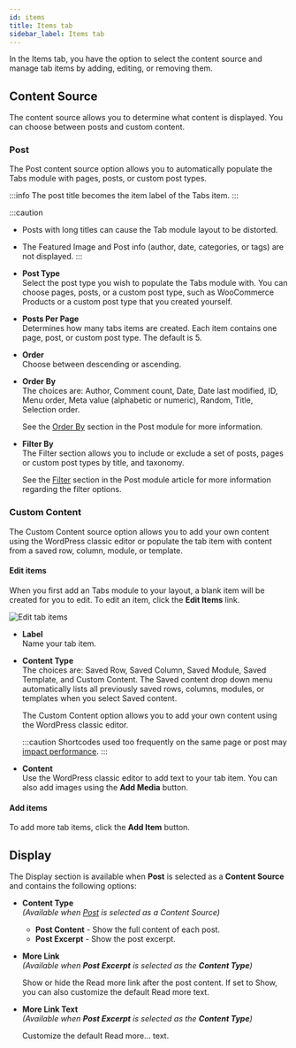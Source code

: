 ```yaml
---
id: items
title: Items tab
sidebar_label: Items tab
---
```


In the Items tab, you have the option to select the content source and manage tab items by adding, editing, or removing them.

## Content Source

The content source allows you to determine what content is displayed. You can choose between posts and custom content.

### Post

The Post content source option allows you to automatically populate the Tabs module with pages, posts, or custom post types.

:::info
The post title becomes the item label of the Tabs item.
:::

:::caution
* Posts with long titles can cause the Tab module layout to be distorted.
* The Featured Image and Post info (author, date, categories, or tags) are not displayed.
:::

* **Post Type**  
  Select the post type you wish to populate the Tabs module with. You can choose pages, posts, or a custom post type, such as WooCommerce Products or a custom post type that you created yourself.

* **Posts Per Page**  
  Determines how many tabs items are created. Each item contains one page, post, or custom post type. The default is 5.

* **Order**  
  Choose between descending or ascending.

* **Order By**  
  The choices are: Author, Comment count, Date, Date last modified, ID, Menu order, Meta value (alphabetic or numeric), Random, Title, Selection order.

  See the [Order By](/beaver-builder/layouts/modules/posts/posts.md#order-by)  section in the Post module for more information.

* **Filter By**  
  The Filter section allows you to include or exclude a set of posts, pages or custom post types by title, and taxonomy.

  See the [Filter](/beaver-builder/layouts/modules/posts/posts.md#filter) section in the Post module article for more information regarding the filter options.

### Custom Content

The Custom Content source option allows you to add your own content using the WordPress classic editor or populate the tab item with content from a saved row, column, module, or template.

#### Edit items

When you first add an Tabs module to your layout, a blank item will be created for you to edit. To edit an item, click the **Edit Items** link.

![Edit tab items](/img/beaver-builder/modules--tabs--2.jpg)

* **Label**  
  Name your tab item.

* **Content Type**  
  The choices are: Saved Row, Saved Column, Saved Module, Saved Template, and Custom Content. The Saved content drop down menu automatically lists all previously saved rows, columns, modules, or templates when you select Saved content.

  The Custom Content option allows you to add your own content using the WordPress classic editor.

  :::caution
  Shortcodes used too frequently on the same page or post may [impact performance](/beaver-builder/advanced-builder-techniques/shortcodes/shortcode-performance.md).
  :::

* **Content**  
  Use the WordPress classic editor to add text to your tab item. You can also add images using the **Add Media** button.

#### Add items

To add more tab items, click the **Add Item** button.

## Display

The Display section is available when **Post** is selected as a **Content Source** and contains the following options:

* **Content Type**  
  *(Available when [Post](#post) is selected as a Content Source)*  

  * **Post Content** - Show the full content of each post.
  * **Post Excerpt** - Show the post excerpt.

* **More Link**  
  *(Available when **Post Excerpt** is selected as the **Content Type**)*   

  Show or hide the Read more link after the post content. If set to Show, you can also customize the default Read more text.

* **More Link Text**  
  *(Available when **Post Excerpt** is selected as the **Content Type**)*  
  
  Customize the default Read more... text.